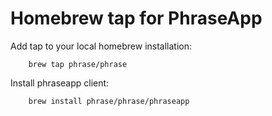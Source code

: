 # Homebrew tap for PhraseApp
Add tap to your local homebrew installation:

		brew tap phrase/phrase

Install phraseapp client:

		brew install phrase/phrase/phraseapp

